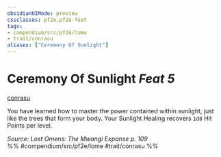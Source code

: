 ```yaml
---
obsidianUIMode: preview
cssclasses: pf2e,pf2e-feat
tags:
- compendium/src/pf2e/lome
- trait/conrasu
aliases: ["Ceremony Of Sunlight"]
---
```

# Ceremony Of Sunlight  *Feat 5*  
[conrasu](rules/traits/conrasu-loag.md "Conrasu Ancestry & Heritage Trait")  


You have learned how to master the power contained within sunlight, just like the trees that form your body. Your Sunlight Healing recovers `1d8` Hit Points per level.

*Source: Lost Omens: The Mwangi Expanse p. 109*  
%% #compendium/src/pf2e/lome #trait/conrasu %%